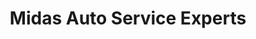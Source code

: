 ---
title: "Midas Auto Service Experts"
url: /newburgh/midas-auto-service-experts/
shop: car repair
---